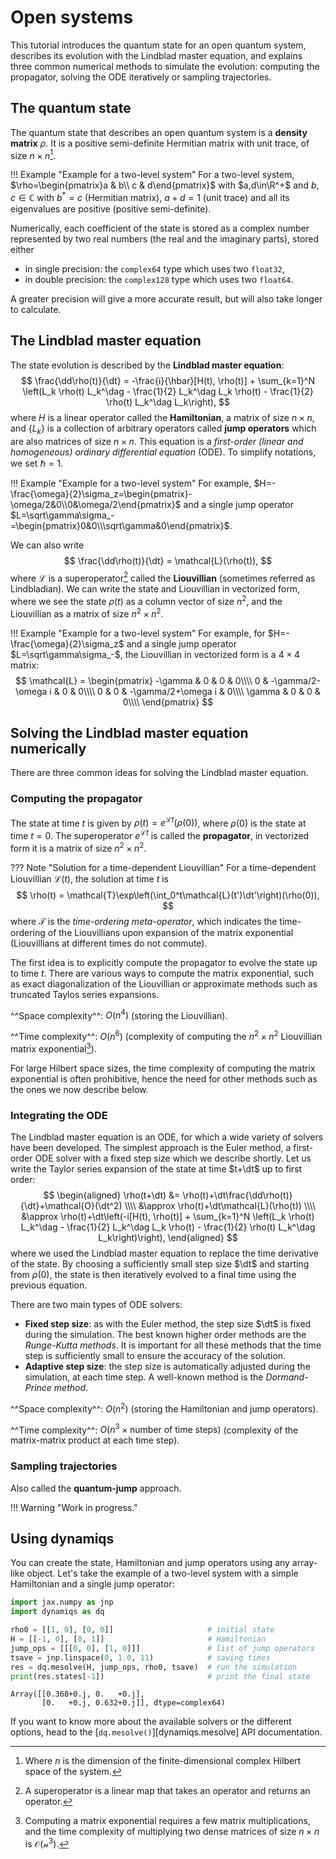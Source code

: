 # Open systems

This tutorial introduces the quantum state for an open quantum system, describes its evolution with the Lindblad master equation, and explains three common numerical methods to simulate the evolution: computing the propagator, solving the ODE iteratively or sampling trajectories.

## The quantum state

The quantum state that describes an open quantum system is a **density matrix** $\rho$. It is a positive semi-definite Hermitian matrix with unit trace, of size $n\times n$[^1].

[^1]: Where $n$ is the dimension of the finite-dimensional complex Hilbert space of the system.

!!! Example "Example for a two-level system"
    For a two-level system, $\rho=\begin{pmatrix}a & b\\ c & d\end{pmatrix}$ with $a,d\in\R^+$ and $b,c\in\mathbb{C}$ with $b^*=c$ (Hermitian matrix), $a+d=1$ (unit trace) and all its eigenvalues are positive (positive semi-definite).

Numerically, each coefficient of the state is stored as a complex number represented by two real numbers (the real and the imaginary parts), stored either

- in single precision: the `complex64` type which uses two `float32`,
- in double precision: the `complex128` type which uses two `float64`.

A greater precision will give a more accurate result, but will also take longer to calculate.

## The Lindblad master equation

The state evolution is described by the **Lindblad master equation**:
$$
    \frac{\dd\rho(t)}{\dt} = -\frac{i}{\hbar}[H(t), \rho(t)] + \sum_{k=1}^N \left(L_k \rho(t) L_k^\dag - \frac{1}{2} L_k^\dag L_k \rho(t) - \frac{1}{2} \rho(t) L_k^\dag L_k\right),
$$
where $H$ is a linear operator called the **Hamiltonian**, a matrix of size $n\times n$, and $\{L_k\}$ is a collection of arbitrary operators called **jump operators** which are also matrices of size $n\times n$. This equation is a *first-order (linear and homogeneous) ordinary differential equation* (ODE). To simplify notations, we set $\hbar=1$.

!!! Example "Example for a two-level system"
    For example, $H=-\frac{\omega}{2}\sigma_z=\begin{pmatrix}-\omega/2&0\\0&\omega/2\end{pmatrix}$ and a single jump operator $L=\sqrt\gamma\sigma_-=\begin{pmatrix}0&0\\\sqrt\gamma&0\end{pmatrix}$.

We can also write
$$
    \frac{\dd\rho(t)}{\dt} = \mathcal{L}(\rho(t)),
$$
where $\mathcal{L}$ is a superoperator[^2] called the **Liouvillian** (sometimes referred as Lindbladian). We can write the state and Liouvillian in vectorized form, where we see the state $\rho(t)$ as a column vector of size $n^2$, and the Liouvillian as a matrix of size $n^2\times n^2$.

[^2]: A superoperator is a linear map that takes an operator and returns an operator.

!!! Example "Example for a two-level system"
    For example, for $H=-\frac{\omega}{2}\sigma_z$ and a single jump operator $L=\sqrt\gamma\sigma_-$, the Liouvillian in vectorized form is a $4\times4$ matrix:
    $$
        \mathcal{L} = \begin{pmatrix}
        -\gamma & 0 & 0 & 0\\\\
        0 & -\gamma/2-\omega i & 0 & 0\\\\
        0 & 0 & -\gamma/2+\omega i & 0\\\\
        \gamma & 0 & 0 & 0\\\\
        \end{pmatrix}
    $$

## Solving the Lindblad master equation numerically

There are three common ideas for solving the Lindblad master equation.

### Computing the propagator

The state at time $t$ is given by $\rho(t)=e^{\mathcal{L}t}(\rho(0))$, where $\rho(0)$ is the state at time $t=0$. The superoperator $e^{\mathcal{L}t}$ is called the **propagator**, in vectorized form it is a matrix of size $n^2\times n^2$.

??? Note "Solution for a time-dependent Liouvillian"
    For a time-dependent Liouvillian $\mathcal{L}(t)$, the solution at time $t$ is
    $$
        \rho(t) = \mathcal{T}\exp\left(\int_0^t\mathcal{L}(t')\dt'\right)(\rho(0)),
    $$
    where $\mathcal{T}$ is the *time-ordering meta-operator*, which indicates the time-ordering of the Liouvillians upon expansion of the matrix exponential (Liouvillians at different times do not commute).

The first idea is to explicitly compute the propagator to evolve the state up to time $t$. There are various ways to compute the matrix exponential, such as exact diagonalization of the Liouvillian or approximate methods such as truncated Taylos series expansions.

^^Space complexity^^: $O(n^4)$ (storing the Liouvillian).

^^Time complexity^^: $O(n^6)$ (complexity of computing the $n^2\times n^2$ Liouvillian matrix exponential[^3]).
[^3]: Computing a matrix exponential requires a few matrix multiplications, and the time complexity of multiplying two dense matrices of size $n\times n$ is $\mathcal{O(n^3)}$.

For large Hilbert space sizes, the time complexity of computing the matrix exponential is often prohibitive, hence the need for other methods such as the ones we now describe below.

### Integrating the ODE

The Lindblad master equation is an ODE, for which a wide variety of solvers have been developed. The simplest approach is the Euler method, a first-order ODE solver with a fixed step size which we describe shortly. Let us write the Taylor series expansion of the state at time $t+\dt$ up to first order:
$$
    \begin{aligned}
        \rho(t+\dt) &= \rho(t)+\dt\frac{\dd\rho(t)}{\dt}+\mathcal{O}(\dt^2) \\\\
        &\approx \rho(t)+\dt\mathcal{L}(\rho(t)) \\\\
        &\approx \rho(t)+\dt\left(-i[H(t), \rho(t)] + \sum_{k=1}^N \left(L_k \rho(t) L_k^\dag - \frac{1}{2} L_k^\dag L_k \rho(t) - \frac{1}{2} \rho(t) L_k^\dag L_k\right)\right),
    \end{aligned}
$$
where we used the Lindblad master equation to replace the time derivative of the state. By choosing a sufficiently small step size $\dt$ and starting from $\rho(0)$, the state is then iteratively evolved to a final time using the previous equation.

There are two main types of ODE solvers:

- **Fixed step size**: as with the Euler method, the step size $\dt$ is fixed during the simulation. The best known higher order methods are the *Runge-Kutta methods*. It is important for all these methods that the time step is sufficiently small to ensure the accuracy of the solution.
- **Adaptive step size**: the step size is automatically adjusted during the simulation, at each time step. A well-known method is the *Dormand-Prince method*.

^^Space complexity^^: $O(n^2)$ (storing the Hamiltonian and jump operators).

^^Time complexity^^: $O(n^3\times\text{number of time steps})$ (complexity of the matrix-matrix product at each time step).

### Sampling trajectories

Also called the **quantum-jump** approach.

!!! Warning "Work in progress."

## Using dynamiqs

You can create the state, Hamiltonian and jump operators using any array-like object. Let's take the example of a two-level system with a simple Hamiltonian and a single jump operator:

```python
import jax.numpy as jnp
import dynamiqs as dq

rho0 = [[1, 0], [0, 0]]                     # initial state
H = [[-1, 0], [0, 1]]                       # Hamiltonian
jump_ops = [[[0, 0], [1, 0]]]               # list of jump operators
tsave = jnp.linspace(0, 1.0, 11)            # saving times
res = dq.mesolve(H, jump_ops, rho0, tsave)  # run the simulation
print(res.states[-1])                       # print the final state
```

```text title="Output"
Array([[0.368+0.j, 0.   +0.j],
       [0.   +0.j, 0.632+0.j]], dtype=complex64)
```

If you want to know more about the available solvers or the different options, head to the [`dq.mesolve()`][dynamiqs.mesolve] API documentation.

